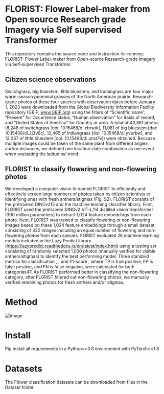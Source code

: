 # FLORIST: Flower Label-maker from Open source Research grade Imagery via Self supervised Transformer 
This repository contains the source code and instruction for running: FLORIST: Flower Label-maker from Open-source Research-grade Imagery via Self-supervised Transformer.


## Citizen science observations
Switchgrass, big bluestem, little bluestem, and Indiangrass are four major warm-season perennial grasses of the North American prairie. Research-grade photos of these four species with observation dates before January 1, 2023 were downloaded from the Global Biodiversity Information Facility repository (GBIF, www.GBIF.org) using the filters of “Scientific name”, “Present” for Occurrence status, “Human observation” for Basis of record, and “United States of America” for Country or area. A total of 43,861 photos (8,248 of switchgrass [doi: 10.15468/dl.xhrwtk], 11,081 of big bluestem [doi: 10.15468/dl.2j3v6c], 12,465 of Indiangrass [doi: 10.15468/dl.yvurbw], and 12,067 of little bluestem [doi: 10.15468/dl.unst7e]) were obtained. Because multiple images could be taken of the same plant from different angles and/or distances, we defined one location-date combination as one event when evaluating the latitudinal trend.

## FLORIST to classify flowering and non-flowering photos
We developed a computer vision AI named FLORIST to efficiently and effectively screen large numbers of photos taken by citizen scientists to identifying ones with fresh anthers/stigmas (Fig. S2). FLORIST consists of the pretrained DINOv215 and the machine learning classifier library. First, FLORIST used the pretrained DINOv2 ViT-L/14 distilled vision transformer (300 million parameters) to extract 1,024 feature embeddings from each photo. Next, FLORIST was trained to classify flowering or non-flowering images based on these 1,024 feature embeddings through a small dataset consisting of 320 images including an equal number of flowering and non-flowering photos from each species. FORIST evaluated 26 machine learning models included in the Lazy Predict library (https://lazypredict.readthedocs.io/en/latest/index.html) using a testing set consisting of randomly selected 1,000 photos (manually verified for visible anthers/stigmas) to identify the best performing model. Three standard metrics for classification , , and F1-score , where TP is true positive, FP is false positive, and FN is false negative, were calculated for both categories47. As FLORIST performed better in classifying the non-flowering category, after FLORIST filtered out non-flowering photos, we manually verified remaining photos for fresh anthers and/or stigmas.

# Method
![image](https://github.com/user-attachments/assets/dfe5c489-f717-44b3-81f9-cff16164db6c)


# Install
Pip install all requirements in a Python>=3.8 environment with PyTorch>=1.8

# Datasets
The Flower classification datasets can be downloaded from files in the Dataset folder
